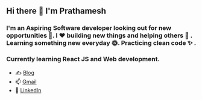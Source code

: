 ## Hi there 👋 I'm Prathamesh
### I'm an Aspiring Software developer looking out for new opportunities 🗻. I ❤️ building new things and helping others 🤝 . Learning something new everyday 🌞. Practicing clean code ✨ . 

### Currently learning React JS  and Web development. 

- ✍️ [Blog](https://blog-2020-pratham82.netlify.app/)
- 📫 [Gmail](mali.prathamesh82@gmail.com)
- 🔗 [LinkedIn](https://www.linkedin.com/in/prathamesh-mali-20582318a/)
